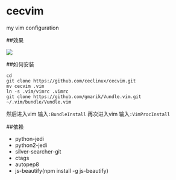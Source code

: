 cecvim
======

my vim configuration

##效果

![](http://img.vim-cn.com/33/6fd2f1a4688c3de24c183badf8c215dba9f7fb.png)

##如何安装

```
cd
git clone https://github.com/ceclinux/cecvim.git
mv cecvim .vim
ln -s .vim/vimrc .vimrc
git clone https://github.com/gmarik/Vundle.vim.git ~/.vim/bundle/Vundle.vim
```
然后进入vim
输入`:BundleInstall`
再次进入vim
输入`:VimProcInstall`

##依赖

- python-jedi
- python2-jedi
- silver-searcher-git
- ctags
- autopep8
- js-beautify(npm install -g js-beautify)
